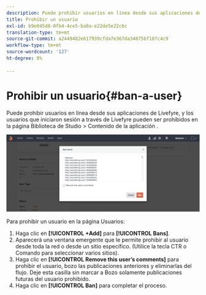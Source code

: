```yaml
---
description: Puede prohibir usuarios en línea desde sus aplicaciones de Livefyre, y los usuarios que iniciaron sesión a través de Livefyre pueden ser prohibidos en la página Biblioteca de Studio > Contenido de la aplicación .
title: Prohibir un usuario
exl-id: b9e045d8-0fb4-4ce5-ba0a-e22de5e22c6c
translation-type: tm+mt
source-git-commit: a2449482e617939cfda7e367da34875bf187c4c9
workflow-type: tm+mt
source-wordcount: '127'
ht-degree: 0%

---
```


# Prohibir un usuario{#ban-a-user}

Puede prohibir usuarios en línea desde sus aplicaciones de Livefyre, y los usuarios que iniciaron sesión a través de Livefyre pueden ser prohibidos en la página Biblioteca de Studio > Contenido de la aplicación .

![](assets/UsersBan2-1024x409.png)

Para prohibir un usuario en la página Usuarios:

1. Haga clic en **[!UICONTROL +Add]** para **[!UICONTROL Bans]**.
1. Aparecerá una ventana emergente que le permite prohibir al usuario desde toda la red o desde un sitio específico. (Utilice la tecla CTR o Comando para seleccionar varios sitios).
1. Haga clic en **[!UICONTROL Remove this user’s comments]** para prohibir el usuario, bozo las publicaciones anteriores y eliminarlas del flujo. Deje esta casilla sin marcar a Bozo solamente publicaciones futuras del usuario prohibido.
1. Haga clic en **[!UICONTROL Ban]** para completar el proceso.
